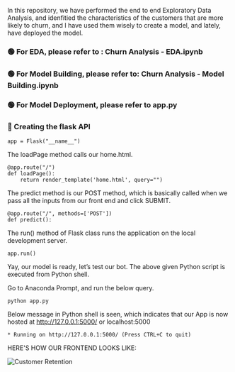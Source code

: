 
In this repository, we have performed the end to end Exploratory Data Analysis, and idenfitied the characteristics of the customers that are more likely to churn, and I have used them wisely to create a model, and lately, have deployed the model.

### 🟢 For EDA, please refer to : Churn Analysis - EDA.ipynb
### 🟢 For Model Building, please refer to: Churn Analysis - Model Building.ipynb
### 🟢 For Model Deployment, please refer to app.py


### 🔵 Creating the flask API

```
app = Flask("__name__")
```

The loadPage method calls our home.html.
```
@app.route("/")
def loadPage():
	return render_template('home.html', query="")
```

The predict method is our POST method, which is basically called when we pass all the inputs from our front end and click SUBMIT.
```
@app.route("/", methods=['POST'])
def predict():
```
  
The run() method of Flask class runs the application on the local development server.
```
app.run()
```


Yay, our model is ready, let’s test our bot.
The above given Python script is executed from Python shell.

Go to Anaconda Prompt, and run the below query.
```
python app.py
```


Below message in Python shell is seen, which indicates that our App is now hosted at http://127.0.0.1:5000/ or localhost:5000
```
* Running on http://127.0.0.1:5000/ (Press CTRL+C to quit)
```


HERE'S HOW OUR FRONTEND LOOKS LIKE:

![Customer Retention](https://raw.githubusercontent.com/pik1989/MLProject-Churn-Analysis-And-Prediction-Model/main/images/Telco6.JPG)

